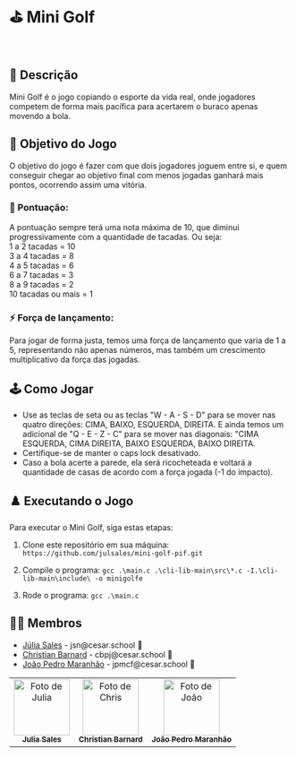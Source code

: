 # ⛳ Mini Golf
<br>

## 📄 Descrição

Mini Golf é o jogo copiando o esporte da vida real, onde jogadores competem de forma mais pacífica para acertarem o buraco apenas movendo a bola.

## 🎲 Objetivo do Jogo

O objetivo do jogo é fazer com que dois jogadores joguem entre si, e quem conseguir chegar ao objetivo final com menos jogadas ganhará mais pontos, ocorrendo assim uma vitória.

### 👾 Pontuação:

A pontuação sempre terá uma nota máxima de 10, que diminui progressivamente com a quantidade de tacadas.
Ou seja:
<br>
1 a 2 tacadas = 10
<br>
3 a 4 tacadas = 8
<br>
4 a 5 tacadas = 6
<br>
6 a 7 tacadas = 3
<br>
8 a 9 tacadas = 2
<br>
10 tacadas ou mais = 1
<br>

### ⚡️ Força de lançamento:

Para jogar de forma justa, temos uma força de lançamento que varia de 1 a 5, representando não apenas números, mas também um crescimento multiplicativo da força das jogadas.

## 🕹️ Como Jogar

- Use as teclas de seta ou as teclas "W - A - S - D" para se mover nas quatro direções: CIMA, BAIXO, ESQUERDA, DIREITA. E ainda temos um adicional de "Q - E - Z - C" para se mover nas diagonais: "CIMA ESQUERDA, CIMA DIREITA, BAIXO ESQUERDA, BAIXO DIREITA.
- Certifique-se de manter o caps lock desativado.
- Caso a bola acerte a parede, ela será ricocheteada e voltará a quantidade de casas de acordo com a força jogada (-1 do impacto).

## ♟️ Executando o Jogo

Para executar o Mini Golf, siga estas etapas:

1. Clone este repositório em sua máquina: `https://github.com/julsales/mini-golf-pif.git`

2. Compile o programa: `gcc .\main.c .\cli-lib-main\src\*.c -I.\cli-lib-main\include\ -o minigolfe`

3. Rode o programa: `gcc .\main.c`

## 👩‍💻 Membros

<ul>
  <li>
    <a href="https://github.com/julsales">Júlia Sales</a> - 
    jsn@cesar.school 📩
  </li>
  <li>
    <a href="https://github.com/hsspedro">Christian Barnard</a> -
    cbpj@cesar.school 📩
  </li>
  <li>
    <a href="https://github.com/Sofia-Saraiva">João Pedro Maranhão</a> -
    jpmcf@cesar.school 📩
  </li>
</ul>

<table>
  <tr>
    <td align="center">
      <a href="https://github.com/julsales">
        <img src="https://avatars.githubusercontent.com/julsales" width="100px;" alt="Foto de Julia"/><br>
        <sub>
          <b>Julia Sales</b>
        </sub>
      </a>
    </td>
    <td align="center">
      <a href="https://github.com/chrisdrakon">
        <img src="https://avatars.githubusercontent.com/chrisdrakon" width="100px;" alt="Foto de Chris"/><br>
        <sub>
          <b>Christian Barnard</b>
        </sub>
      </a>
    </td>
    <td align="center">
       <a href="https://github.com/Jpmaranhao">
        <img src="https://avatars3.githubusercontent.com/Jpmaranhao" width="100px;" alt="Foto de João"/><br>
        <sub>
          <b>João Pedro Maranhão</b>
        </sub>
      </a>
    </td>
  </tr>
</table>

